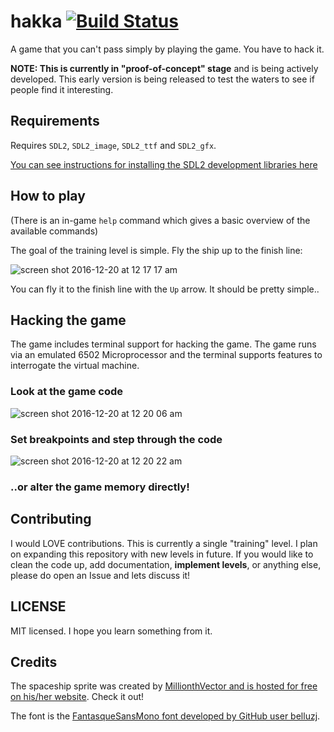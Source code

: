 # hakka [![Build Status](https://travis-ci.org/simon-whitehead/hakka.svg?branch=master)](https://travis-ci.org/simon-whitehead/hakka)
A game that you can't pass simply by playing the game. You have to hack it.

**NOTE: This is currently in "proof-of-concept" stage** and is being actively developed. This early version
is being released to test the waters to see if people find it interesting.

## Requirements
Requires `SDL2`, `SDL2_image`, `SDL2_ttf` and `SDL2_gfx`.

[You can see instructions for installing the SDL2 development libraries here](https://github.com/AngryLawyer/rust-sdl2#sdl20-development-libraries)

## How to play

(There is an in-game `help` command which gives a basic overview of the available commands)

The goal of the training level is simple. Fly the ship up to the finish line:

![screen shot 2016-12-20 at 12 17 17 am](https://cloud.githubusercontent.com/assets/2499070/21314197/bc7765b4-c649-11e6-88e9-89f11b71d704.png)

You can fly it to the finish line with the `Up` arrow. It should be pretty simple..

## Hacking the game

The game includes terminal support for hacking the game. The game runs via an emulated 6502 Microprocessor and
the terminal supports features to interrogate the virtual machine.

### Look at the game code

![screen shot 2016-12-20 at 12 20 06 am](https://cloud.githubusercontent.com/assets/2499070/21314265/2db552a4-c64a-11e6-92b2-332427d09864.png)

### Set breakpoints and step through the code

![screen shot 2016-12-20 at 12 20 22 am](https://cloud.githubusercontent.com/assets/2499070/21314282/48bfbd6e-c64a-11e6-8efd-e8f6d4d024d4.png)

### ..or alter the game memory directly!


## Contributing

I would LOVE contributions. This is currently a single "training" level. I plan on expanding this repository
with new levels in future. If you would like to clean the code up, add documentation, __implement levels__, or anything
else, please do open an Issue and lets discuss it!


## LICENSE
MIT licensed. I hope you learn something from it.

## Credits

The spaceship sprite was created by [MillionthVector and is hosted for free on his/her website](http://millionthvector.blogspot.com.au/p/free-sprites.html). Check it out!

The font is the [FantasqueSansMono font developed by GitHub user belluzj](https://github.com/belluzj/fantasque-sans).
